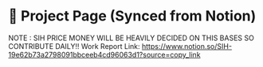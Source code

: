 # 📖 Project Page (Synced from Notion)

NOTE : SIH PRICE MONEY WILL BE HEAVILY DECIDED ON THIS BASES SO CONTRIBUTE DAILY!!
Work Report Link: https://www.notion.so/SIH-19e62b73a2798091bbceeb4cd96063d1?source=copy_link 







